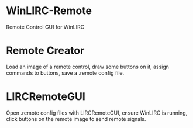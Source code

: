 # WinLIRC-Remote
Remote Control GUI for WinLIRC

# Remote Creator

Load an image of a remote control, draw some buttons on it, assign commands to buttons, save a .remote config file.

# LIRCRemoteGUI

Open .remote config files with LIRCRemoteGUI, ensure WinLIRC is running, click buttons on the remote image to send remote signals.
